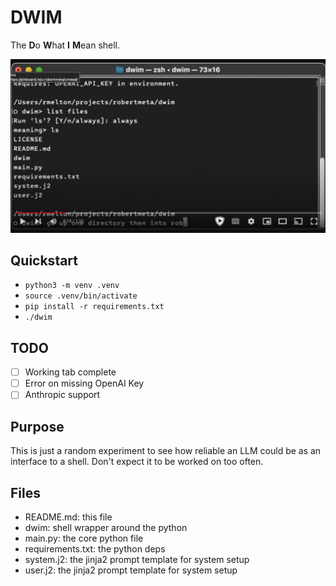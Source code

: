 # DWIM 

The **D**o **W**hat **I** **M**ean shell.

[![DWIM Demo](thumbnail.png)](https://www.youtube.com/watch?v=IHTO8HOs_CM)


## Quickstart

- ```python3 -m venv .venv```
- ```source .venv/bin/activate```
- ```pip install -r requirements.txt```
- ```./dwim```

## TODO

- [ ] Working tab complete 
- [ ] Error on missing OpenAI Key
- [ ] Anthropic support

## Purpose

This is just a random experiment to see how reliable an LLM could be as an 
interface to a shell. Don't expect it to be worked on too often.

## Files

- README.md: this file 
- dwim: shell wrapper around the python
- main.py: the core python file
- requirements.txt: the python deps
- system.j2: the jinja2 prompt template for system setup
- user.j2: the jinja2 prompt template for system setup
